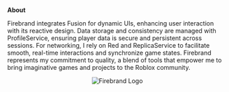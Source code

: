 
**About**

Firebrand integrates Fusion for dynamic UIs, enhancing user interaction with its reactive design. Data storage and consistency are managed with ProfileService, ensuring player data is secure and persistent across sessions. For networking, I rely on Red and ReplicaService to facilitate smooth, real-time interactions and synchronize game states. Firebrand represents my commitment to quality, a blend of tools that empower me to bring imaginative games and projects to the Roblox community.

<p align="center">
  <img src="https://i.imgur.com/voA122w.png" alt="Firebrand Logo"/>
</p>
